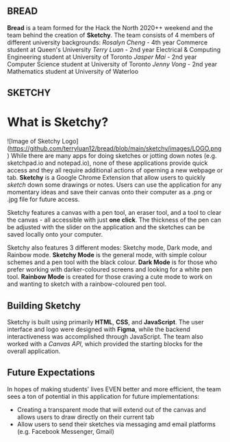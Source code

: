 ## BREAD
**Bread** is a team formed for the Hack the North 2020++ weekend and the team behind the creation of **Sketchy**. The team consists of 4 members of different university backgrounds:
*Rosalyn Cheng* - 4th year Commerce student at Queen's University
*Terry Luan* - 2nd year Electrical & Computing Engineering student at University of Toronto
*Jasper Mai* - 2nd year Computer Science student at University of Toronto
*Jenny Vong* - 2nd year Mathematics student at University of Waterloo

## SKETCHY
# What is Sketchy?
![Image of Sketchy Logo]
(https://github.com/terryluan12/bread/blob/main/sketchy/images/LOGO.png)
While there are many apps for doing sketches or jotting down notes (e.g. sketchpad.io and notepad.io), none of these applications provide quick access and they all require additional actions of operning a new webpage or tab. **Sketchy** is a Google Chrome Extension that allow users to quickly *sketch* down some drawings or notes. Users can use the application for any momentary ideas and save their canvas onto their computer as a .png or .jpg file for future access. 

Sketchy features a canvas with a pen tool, an eraser tool, and a tool to clear the canvas - all accessible with just **one click**. The thickness of the pen can be adjusted with the slider on the application and the sketches can be saved locally onto your computer.

Sketchy also features 3 different modes: Sketchy mode, Dark mode, and Rainbow mode. 
**Sketchy Mode** is the general mode, with simple colour schemes and a pen tool with the black colour.
**Dark Mode** is for those who prefer working with darker-coloured screens and looking for a white pen tool.
**Rainbow Mode** is created for those craving a cute mode to work on and wanting to sketch with a rainbow-coloured pen tool.

## Building Sketchy
Sketchy is built using primarily **HTML**, **CSS**, and **JavaScript**. The user interface and logo were designed with **Figma**, while the backend interactiveness was accomplished through JavaScript. The team also worked with a *Canvas API*, which provided the starting blocks for the overall application.

## Future Expectations
In hopes of making students' lives EVEN better and more efficient, the team sees a ton of potential in this application for future implementations:
* Creating a transparent mode that will extend out of the canvas and allows users to draw directly on their current tab
* Allow users to send their sketches via messaging amd email platforms (e.g. Facebook Messenger, Gmail)